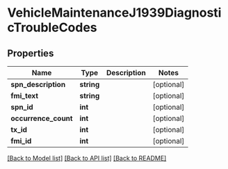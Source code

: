 # VehicleMaintenanceJ1939DiagnosticTroubleCodes

## Properties
Name | Type | Description | Notes
------------ | ------------- | ------------- | -------------
**spn_description** | **string** |  | [optional] 
**fmi_text** | **string** |  | [optional] 
**spn_id** | **int** |  | [optional] 
**occurrence_count** | **int** |  | [optional] 
**tx_id** | **int** |  | [optional] 
**fmi_id** | **int** |  | [optional] 

[[Back to Model list]](../README.md#documentation-for-models) [[Back to API list]](../README.md#documentation-for-api-endpoints) [[Back to README]](../README.md)


